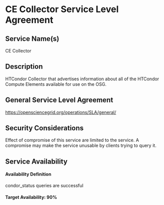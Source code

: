 CE Collector Service Level Agreement
====================================

Service Name(s)
---------------

CE Collector

Description
-----------

HTCondor Collector that advertises information about all of the HTCondor Compute Elements available for use on the OSG.

General Service Level Agreement
-------------------------------

<https://opensciencegrid.org/operations/SLA/general/>

Security Considerations
-----------------------

Effect of compromise of this service are limited to the service. A compromise may make the service unusable by clients trying to query it.

Service Availability
--------------------

#### Availability Definition

condor_status queries are successful

#### Target Availability: 90%
